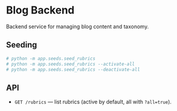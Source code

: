 # Blog Backend

Backend service for managing blog content and taxonomy.

## Seeding

```sh
# python -m app.seeds.seed_rubrics
# python -m app.seeds.seed_rubrics --activate-all
# python -m app.seeds.seed_rubrics --deactivate-all
```

## API

- `GET /rubrics` — list rubrics (active by default, all with `?all=true`).
